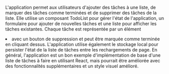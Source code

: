L'application permet aux utilisateurs d'ajouter des tâches à une liste, de marquer des tâches comme terminées et de supprimer des tâches de la liste.
Elle utilise un composant TodoList pour gérer l'état de l'application, un formulaire pour ajouter de nouvelles tâches et une liste pour afficher les tâches existantes.
Chaque tâche est représentée par un élément <li> avec un bouton de suppression et peut être marquée comme terminée en cliquant dessus.
L'application utilise également le stockage local pour persister l'état de la liste de tâches entre les rechargements de page.
En général, l'application est un bon exemple d'implémentation de base d'une liste de tâches à faire en utilisant React, mais pourrait être améliorée avec des fonctionnalités supplémentaires et un style visuel amélioré.